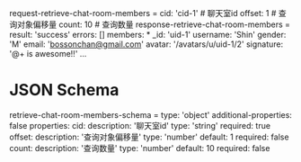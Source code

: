 request-retrieve-chat-room-members =
  cid: 'cid-1' # 聊天室id
  offset: 1  # 查询对象偏移量
  count: 10  # 查询数量
response-retrieve-chat-room-members =
  result: 'success'
  errors: []
  members:
    * _id: 'uid-1'
      username: 'Shin'
      gender: 'M'
      email: 'bossonchan@gmail.com'
      avatar: '/avatars/u/uid-1/2'
      signature: '@+ is awesome!!'
    ...
# JSON Schema
retrieve-chat-room-members-schema =
  type: 'object'
  additional-properties: false
  properties:
    cid:
      description: '聊天室id'
      type: 'string'
      required: true
    offset:
      description: '查询对象偏移量'
      type: 'number'
      default: 1
      required: false
    count:
      description: '查询数量'
      type: 'number'
      default: 10
      required: false
